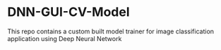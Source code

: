 # DNN-GUI-CV-Model
 This repo contains a custom built model trainer for image classification application using Deep Neural Network
